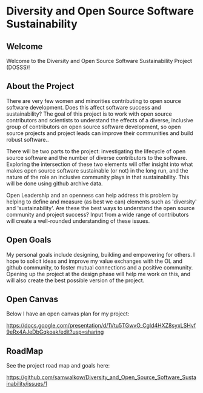 # Diversity and Open Source Software Sustainability

## Welcome

Welcome to the Diversity and Open Source Software Sustainability Project (DOSSS)! 

## About the Project

There are very few women and minorities contributing to open source software development. Does this affect software success and sustainability? The goal of this project is to work with open source contributors and scientists to understand the effects of a diverse, inclusive group of contributors on open source software development, so open source projects and project leads can improve their communities and build robust software.. 

There will be two parts to the project: investigating the lifecycle of open source software and the number of diverse contributors to the software. Exploring the intersection of these two elements will offer insight into what makes open source software sustainable (or not) in the long run, and the nature of the role an inclusive community plays in that sustainability. This will be done using github archive data.   

Open Leadership and an openness can help address this problem by helping to define and measure (as best we can) elements such as 'diversity' and 'sustainability'. Are these the best ways to understand the open source community and project success? Input from a wide range of contributors will create a well-rounded understanding of these issues. 

## Open Goals

My personal goals include designing, building and empowering for others. I hope to solicit ideas and improve my value exchanges with the OL and github community, to foster mutual connections and a positive community. Opening up the project at the design phase will help me work on this, and will also create the best possible version of the project. 

## Open Canvas

Below I have an open canvas plan for my project:

https://docs.google.com/presentation/d/1Vtu5TGwvO_Cgld4HXZ8syxLSHvf9eRx4AJeDbGqkoak/edit?usp=sharing

## RoadMap

See the project road map and goals here:

https://github.com/samwalkow/Diversity_and_Open_Source_Software_Sustainability/issues/1


